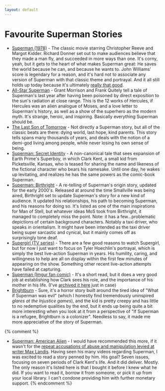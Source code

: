 ```yaml
---
layout: default
---
```

# Favourite Superman Stories

* [Superman (1978)](https://www.dccomics.com/movies/superman-1978) - The classic movie starring Christopher Reeve and Margot Kidder. Richard Donner set out to make audiences believe that they made a man fly, and succeeded in more ways than one. It's corny, yeah, but it gets to the heart of what makes Superman great: He saves the world because he can, and because he wants to. John Williams' score is legendary for a reason, and it's hard not to associate any version of Superman with that classic theme and portrayal. And it all still holds up today because it's ultimately [really that good](https://youtu.be/bitnitV078U).
* [All-Star Superman](https://www.dccomics.com/graphic-novels/all-star-superman) - Grant Morrison and Frank Quitely tell a tale of Superman's last year after having been poisoned by direct exposition to the sun's radiation at close range. This is the 12 works of Hercules, if Hercules was an alien analogue of Moses, and a love letter to Superman's history, as well as a show of the superhero as the modern myth. It's strange, heroic, and inspiring. Basically everything Superman should be.
* [The Last Son of Tomorrow](http://www.tor.com/stories/2009/05/last-son-of-tomorrow) - Not directly a Superman story, but all of the classic beats are there: dying world, last hope, kind parents. This story tells spans many thousands of years, and deals with the notion of a demi-god living among people, while never losing hs own sense of being.
* [Superman: Secret Identity](https://www.dccomics.com/graphic-novels/superman-secret-identity-2004/superman-secret-identity) - A non-canonical tale that sees expansion of Earth Prime's Superboy, in which Clark Kent, a small kid from Picketsville, Kansas, who is teased for sharing the name and likeness of the fictional character who bears his namesake. Until one day, he wakes up levitating, and realizes he has the same powers as the comic-book Superman.
* [Superman: Birthright](https://www.dccomics.com/graphic-novels/superman-birthright-2003/superman-birthright) - A re-telling of Superman's origin story, updated for the early 2000's. Released at around the time Smallville was being aired, Birthright set to update Superman's story for a new kind of audience. It updated his relationships, his path to becoming Superman, and his reasons for doing so. It's listed as one of the main inspirations for Man of Stell, but whatever ideas MoS took from Birthright, it managed to completely miss the point. Note: it has a few...problematic depictions of certain background characters. Notably a taxi driver, who speaks in orientalism. It might have been intended as the taxi driver being super sarcastic and cynical, but it mainly comes off as surprisingly tone deaf.
* [Supergirl (TV series)](http://www.cwtv.com/shows/Supergirl) - There are a few good reasons to watch Supergirl, but for now I just want to focus on Tyler Hoechlin's portrayal, which is simply the best live-action Superman in years. His humility, caring, and willingness to help are all on display within the first few minutes of appearing on the show. Something other recent live-action attempts have failed at capturing.
* [Superman (Imgur fan comic)](https://imgur.com/gallery/n1qc1rC) - It's a short read, but it does a very good job at establishing how Clark sees his role, and the importance of his mother in his life. (I've [archived it here](/img/Superman_fan_comic_Imgur.jpg) just in case)
* [Brightburn](https://www.imdb.com/title/tt7752126/) - Sure, it's a horror story built around the tired idea of "What if Superman was evil" (which I honestly find tremendously uninspired *glares at the Injustice games*), and the kid is pretty creepy and has little to no redemptive qualities by the end, but it ends up being quite a bit more interesting when you look at it from a perspective of "If Superman is a refugee, Brightburn is a colonizer". Needless to say, it made me more appreciative of the story of Superman.

{% comment %}
* [Superman: American Alien](https://www.dccomics.com/graphic-novels/superman-american-alien) - I would have recommended this more, if it wasn't for the [repeat accusations of abuse and manipulation levied at writer Max Landis](https://www.thedailybeast.com/bright-screenwriter-max-landis-accused-of-sexual-assault). Having seen his many videos regarding Superman, I was excited to read a story penned by him. His goal? Seven issues, focusing on seven periods of Clark Kent's life. And it did deliver. Mostly. The only reason it's listed here is that I bought it before I knew what he did. If you want to read it, borrow it from someone, or pick it up from your local library. I can't condone providing him with further monetary support.
{% endcomment %}
